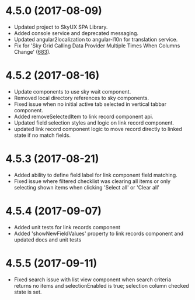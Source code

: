 # 4.5.0 (2017-08-09)

- Updated project to SkyUX SPA Library.
- Added console service and deprecated messaging.
- Updated angular2localization to angular-l10n for translation service.
- Fix for 'Sky Grid Calling Data Provider Multiple Times When Columns Change' ([683](https://github.com/blackbaud/skyux2/issues/683)).

# 4.5.2 (2017-08-16)

- Update components to use sky wait component.
- Removed local directory references to sky components.
- Fixed issue when no initial active tab selected in vertical tabbar component.
- Added removeSelectedItem to link record component api.
- Updated field selection styles and logic on link record component.
- updated link record component logic to move record directly to linked state if no match fields.

# 4.5.3 (2017-08-21)

- Added ability to define field label for link component field matching.
- Fixed issue where filtered checklist was clearing all items or only selecting shown items when clicking 'Select all' or 'Clear all'

# 4.5.4 (2017-09-07)

- Added unit tests for link records component
- Added 'showNewFieldValues' property to link records component and updated docs and unit tests

# 4.5.5 (2017-09-11)

- Fixed search issue with list view component when search criteria returns no items
and selectionEnabled is true; selection column checked state is set.

